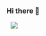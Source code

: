 ### Hi there 👋

<a href="https://www.instagram.com/alsry._.112/">
    <img 
        src="http://img.shields.io/badge/-Instagram-#E4405F?style=flat&logo=Instagram&link=https://www.instagram.com/alsry._.112/"
        style="height : auto; margin-left : 10px; margin-right : 10px;"/>
</a>
